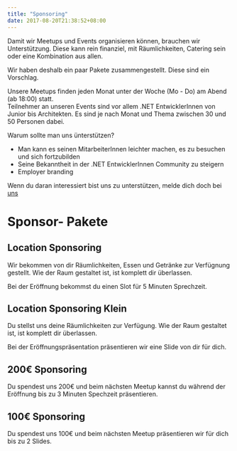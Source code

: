 ```yaml
---
title: "Sponsoring"
date: 2017-08-20T21:38:52+08:00
---
```


Damit wir Meetups und Events organisieren können, brauchen wir Unterstützung. Diese kann rein finanziel, mit Räumlichkeiten, Catering sein oder eine Kombination aus allen.

Wir haben deshalb ein paar Pakete zusammengestellt. Diese sind ein Vorschlag.

Unsere Meetups finden jeden Monat unter der Woche (Mo - Do) am Abend (ab 18:00) statt.  
Teilnehmer an unseren Events sind vor allem .NET EntwicklerInnen von Junior bis Architekten. Es sind je nach Monat und Thema zwischen 30 und 50 Personen dabei.

Warum sollte man uns ünterstützen?

- Man kann es seinen MitarbeiterInnen leichter machen, es zu besuchen und sich fortzubilden
- Seine Bekanntheit in der .NET EntwicklerInnen Community zu steigern
- Employer branding

Wenn du daran interessiert bist uns zu unterstützen, melde dich doch bei [uns](mailto:team@dotnetdevs.at)

# Sponsor- Pakete

## Location Sponsoring

Wir bekommen von dir Räumlichkeiten, Essen und Getränke zur Verfügnung gestellt. Wie der Raum gestaltet ist, ist komplett dir überlassen.  

Bei der Eröffnung bekommst du einen Slot für 5 Minuten Sprechzeit.

## Location Sponsoring Klein

Du stellst uns deine Räumlichkeiten zur Verfügung. Wie der Raum gestaltet ist, ist komplett dir überlassen.  

Bei der Eröffnungspräsentation präsentieren wir eine Slide von dir für dich.

## 200€ Sponsoring

Du spendest uns 200€ und beim nächsten Meetup kannst du während der Eröffnung bis zu 3 Minuten Spechzeit präsentieren.

## 100€ Sponsoring

Du spendest uns 100€ und beim nächsten Meetup präsentieren wir für dich bis zu 2 Slides.
